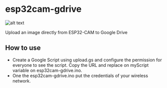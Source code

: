# esp32cam-gdrive

![alt text](http://www.gsampallo.com//wp-content/uploads/2019/10/esp32-gdrive.jpg "Diagrama")


Upload an image directly from ESP32-CAM to Google Drive

## How to use

- Create a Google Script using upload.gs and configure the permission for everyone to see the script. Copy the URL and replace on myScript variable on esp32cam-gdrive.ino.
- One the esp32cam-gdrive.ino put the credentials of your wireless network.


